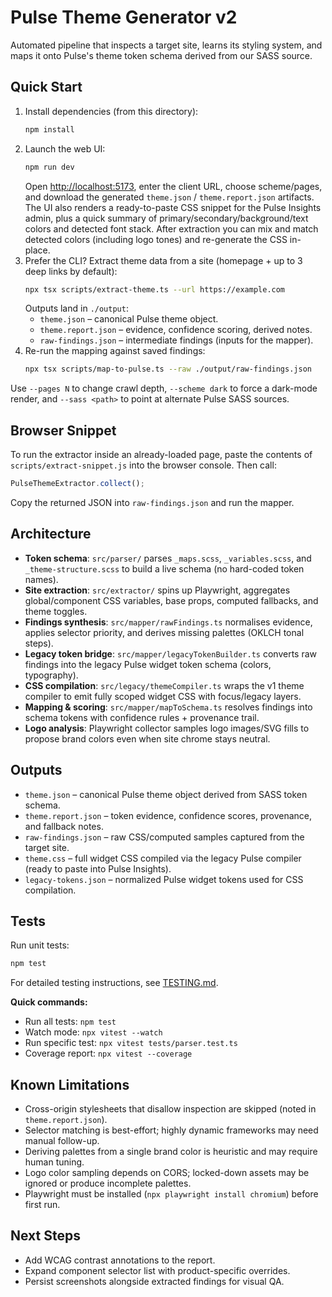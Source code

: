 # Pulse Theme Generator v2

Automated pipeline that inspects a target site, learns its styling system, and maps it onto Pulse's theme token schema derived from our SASS source.

## Quick Start

1. Install dependencies (from this directory):
   ```bash
   npm install
   ```
2. Launch the web UI:
   ```bash
   npm run dev
   ```
   Open <http://localhost:5173>, enter the client URL, choose scheme/pages, and download the generated `theme.json` / `theme.report.json` artifacts.
   The UI also renders a ready-to-paste CSS snippet for the Pulse Insights admin, plus a quick summary of primary/secondary/background/text colors and detected font stack.
   After extraction you can mix and match detected colors (including logo tones) and re-generate the CSS in-place.
3. Prefer the CLI? Extract theme data from a site (homepage + up to 3 deep links by default):
   ```bash
   npx tsx scripts/extract-theme.ts --url https://example.com
   ```
   Outputs land in `./output`:
   - `theme.json` – canonical Pulse theme object.
   - `theme.report.json` – evidence, confidence scoring, derived notes.
   - `raw-findings.json` – intermediate findings (inputs for the mapper).
4. Re-run the mapping against saved findings:
   ```bash
   npx tsx scripts/map-to-pulse.ts --raw ./output/raw-findings.json
   ```

Use `--pages N` to change crawl depth, `--scheme dark` to force a dark-mode render, and `--sass <path>` to point at alternate Pulse SASS sources.

## Browser Snippet

To run the extractor inside an already-loaded page, paste the contents of `scripts/extract-snippet.js` into the browser console. Then call:

```js
PulseThemeExtractor.collect();
```

Copy the returned JSON into `raw-findings.json` and run the mapper.

## Architecture

- **Token schema**: `src/parser/` parses `_maps.scss`, `_variables.scss`, and `_theme-structure.scss` to build a live schema (no hard-coded token names).
- **Site extraction**: `src/extractor/` spins up Playwright, aggregates global/component CSS variables, base props, computed fallbacks, and theme toggles.
- **Findings synthesis**: `src/mapper/rawFindings.ts` normalises evidence, applies selector priority, and derives missing palettes (OKLCH tonal steps).
- **Legacy token bridge**: `src/mapper/legacyTokenBuilder.ts` converts raw findings into the legacy Pulse widget token schema (colors, typography).
- **CSS compilation**: `src/legacy/themeCompiler.ts` wraps the v1 theme compiler to emit fully scoped widget CSS with focus/legacy layers.
- **Mapping & scoring**: `src/mapper/mapToSchema.ts` resolves findings into schema tokens with confidence rules + provenance trail.
- **Logo analysis**: Playwright collector samples logo images/SVG fills to propose brand colors even when site chrome stays neutral.

## Outputs

- `theme.json` – canonical Pulse theme object derived from SASS token schema.
- `theme.report.json` – token evidence, confidence scores, provenance, and fallback notes.
- `raw-findings.json` – raw CSS/computed samples captured from the target site.
- `theme.css` – full widget CSS compiled via the legacy Pulse compiler (ready to paste into Pulse Insights).
- `legacy-tokens.json` – normalized Pulse widget tokens used for CSS compilation.

## Tests

Run unit tests:

```bash
npm test
```

For detailed testing instructions, see [TESTING.md](./TESTING.md).

**Quick commands:**
- Run all tests: `npm test`
- Watch mode: `npx vitest --watch`
- Run specific test: `npx vitest tests/parser.test.ts`
- Coverage report: `npx vitest --coverage`

## Known Limitations

- Cross-origin stylesheets that disallow inspection are skipped (noted in `theme.report.json`).
- Selector matching is best-effort; highly dynamic frameworks may need manual follow-up.
- Deriving palettes from a single brand color is heuristic and may require human tuning.
- Logo color sampling depends on CORS; locked-down assets may be ignored or produce incomplete palettes.
- Playwright must be installed (`npx playwright install chromium`) before first run.

## Next Steps

- Add WCAG contrast annotations to the report.
- Expand component selector list with product-specific overrides.
- Persist screenshots alongside extracted findings for visual QA.
